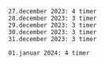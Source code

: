     
    27.december 2023: 4 timer
    28.december 2023: 3 timer
    29.december 2023: 3 timer
    30.december 2023: 3 timer
    31.december 2023: 3 timer
    
    01.januar 2024: 4 timer